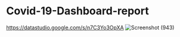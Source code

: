 # Covid-19-Dashboard-report
https://datastudio.google.com/s/n7C3Yo3OpXA
![Screenshot (943)](https://user-images.githubusercontent.com/51972141/144381993-0c6723cd-0e83-467c-b638-100e88448471.png)
